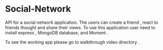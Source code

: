 # Social-Network


API for a social network application. The users can create a  friend , react to friends thought and  share their views.
To use this application user need to install express , MongoDB database, and Moment .

To see the working app please go to walkthrough video directory .
